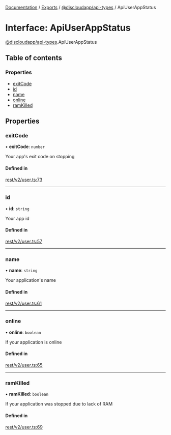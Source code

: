 [Documentation](../README.md) / [Exports](../modules.md) / [@discloudapp/api-types](../modules/discloudapp_api_types.md) / ApiUserAppStatus

# Interface: ApiUserAppStatus

[@discloudapp/api-types](../modules/discloudapp_api_types.md).ApiUserAppStatus

## Table of contents

### Properties

- [exitCode](discloudapp_api_types.ApiUserAppStatus.md#exitcode)
- [id](discloudapp_api_types.ApiUserAppStatus.md#id)
- [name](discloudapp_api_types.ApiUserAppStatus.md#name)
- [online](discloudapp_api_types.ApiUserAppStatus.md#online)
- [ramKilled](discloudapp_api_types.ApiUserAppStatus.md#ramkilled)

## Properties

### exitCode

• **exitCode**: `number`

Your app's exit code on stopping

#### Defined in

[rest/v2/user.ts:73](https://github.com/discloud/discloud.app/blob/9141dfb/packages/api-types/rest/v2/user.ts#L73)

___

### id

• **id**: `string`

Your app id

#### Defined in

[rest/v2/user.ts:57](https://github.com/discloud/discloud.app/blob/9141dfb/packages/api-types/rest/v2/user.ts#L57)

___

### name

• **name**: `string`

Your application's name

#### Defined in

[rest/v2/user.ts:61](https://github.com/discloud/discloud.app/blob/9141dfb/packages/api-types/rest/v2/user.ts#L61)

___

### online

• **online**: `boolean`

If your application is online

#### Defined in

[rest/v2/user.ts:65](https://github.com/discloud/discloud.app/blob/9141dfb/packages/api-types/rest/v2/user.ts#L65)

___

### ramKilled

• **ramKilled**: `boolean`

If your application was stopped due to lack of RAM

#### Defined in

[rest/v2/user.ts:69](https://github.com/discloud/discloud.app/blob/9141dfb/packages/api-types/rest/v2/user.ts#L69)
